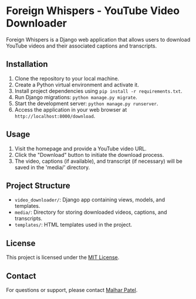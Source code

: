 # Foreign Whispers - YouTube Video Downloader

Foreign Whispers is a Django web application that allows users to download YouTube videos and their associated captions and transcripts.

## Installation

1. Clone the repository to your local machine.
2. Create a Python virtual environment and activate it.
3. Install project dependencies using `pip install -r requirements.txt`.
4. Run Django migrations: `python manage.py migrate`.
5. Start the development server: `python manage.py runserver`.
6. Access the application in your web browser at `http://localhost:8000/download`.

## Usage

1. Visit the homepage and provide a YouTube video URL.
2. Click the "Download" button to initiate the download process.
3. The video, captions (if available), and transcript (if necessary) will be saved in the 'media/' directory.

## Project Structure

- `video_downloader/`: Django app containing views, models, and templates.
- `media/`: Directory for storing downloaded videos, captions, and transcripts.
- `templates/`: HTML templates used in the project.

## License

This project is licensed under the [MIT License](LICENSE).

## Contact

For questions or support, please contact [Malhar Patel](mailto:malhar.p@nyu.com).

